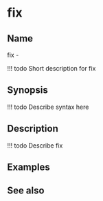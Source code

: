 

# fix


## Name
fix - 

<!-- prettier-ignore -->
!!! todo
     Short description for fix

## Synopsis
<!-- prettier-ignore -->
!!! todo
    Describe syntax here

## Description
<!-- prettier-ignore -->
!!! todo
    Describe fix

## Examples

## See also

